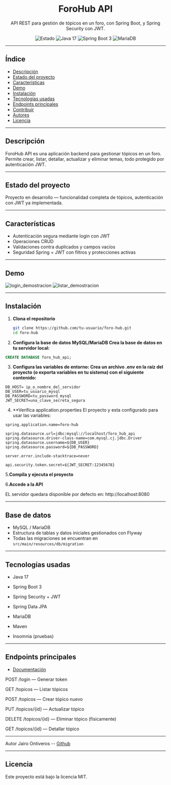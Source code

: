 <h1 align="center"> ForoHub API</h1>
<p align="center">
  API REST para gestión de tópicos en un foro, con Spring Boot, y Spring Security con JWT.
</p>

<p align="center">
  <img src="https://img.shields.io/badge/STATUS-En%20Desarrollo-yellow" alt="Estado" />
  <img src="https://img.shields.io/badge/Java-17-blue" alt="Java 17" />
  <img src="https://img.shields.io/badge/Spring%20Boot-3.0-lightgrey" alt="Spring Boot 3" />
<img src="https://img.shields.io/badge/MariaDB-003545?logo=mariadb&logoColor=white" alt="MariaDB" />
</p>

---

##  Índice

- [Descripción](#descripción)
- [Estado del proyecto](#estado-del-proyecto)
- [Características](#características)
- [Demo](#demo)
- [Instalación](#instalación)
- [Tecnologías usadas](#tecnologías-usadas)
- [Endpoints principales](#endpoints-principales)
- [Contribuir](#contribuir)
- [Autores](#autores)
- [Licencia](#licencia)

---

##  Descripción

ForoHub API es una aplicación backend para gestionar tópicos en un foro. Permite crear, listar, detallar, actualizar y eliminar temas, todo protegido por autenticación JWT.

---

##  Estado del proyecto

 Proyecto en desarrollo — funcionalidad completa de tópicos, autenticación con JWT ya implementada.

---

##  Características

- Autenticación segura mediante login con JWT
- Operaciones CRUD 
- Validaciones contra duplicados y campos vacíos
- Seguridad Spring + JWT con filtros y protecciones activas

---

##  Demo

![login_demostracion](https://github.com/user-attachments/assets/a7f4e7d6-8b96-4818-b517-b45cc9f28d81)
![listar_demostracion](https://github.com/user-attachments/assets/82c8f2c9-084c-416d-b547-53926adbd437)

---

##  Instalación

1. **Clona el repositorio**

   ```bash
   git clone https://github.com/tu-usuario/foro-hub.git
   cd foro-hub
   ```
2. **Configura la base de datos MySQL/MariaDB
Crea la base de datos en tu servidor local:**
  ```sql
  CREATE DATABASE foro_hub_api;
  ```
3. **Configura las variables de entorno: Crea un archivo .env en la raíz del proyecto (o exporta variables en tu sistema) con el siguiente contenido:**
```env
DB_HOST= ip_o_nombre_del_servidor
DB_USER=tu_usuario_mysql
DB_PASSWORD=tu_password_mysql
JWT_SECRET=una_clave_secreta_segura
```
4. **Verifica application.properties
El proyecto y esta configurado para usar las variables:
```properties
spring.application.name=foro-hub

spring.datasource.url=jdbc:mysql://localhost/foro_hub_api
spring.datasource.driver-class-name=com.mysql.cj.jdbc.Driver
spring.datasource.username=${DB_USER}
spring.datasource.password=${DB_PASSWORD}

server.error.include-stacktrace=never

api.security.token.secret=${JWT_SECRET:12345678}

```
5.**Compila y ejecuta el proyecto**

6.**Accede a la API**

EL servidor quedara disponible por defecto en:
http://localhost:8080

---

## Base de datos

- MySQL / MariaDB
- Estructura de tablas y datos iniciales gestionados con Flyway
- Todas las migraciones se encuentran en `src/main/resources/db/migration`

---

## Tecnologías usadas

- Java 17

- Spring Boot 3

- Spring Security + JWT

- Spring Data JPA

- MariaDB

- Maven

- Insomnia (pruebas)

---

## Endpoints principales

- [Documentación](docs/endpoints.md)

POST /login — Generar token

GET /topicos — Listar tópicos

POST /topicos — Crear tópico nuevo

PUT /topicos/{id} — Actualizar tópico

DELETE /topicos/{id} — Eliminar tópico (físicamente)

GET /topicos/{id} — Detallar tópico

---  
Autor
Jairo Ontiveros -- [Github](https://github.com/JairoOntiveros)

---

## Licencia

Este proyecto está bajo la licencia MIT.

